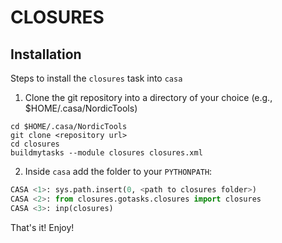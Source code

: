 # CLOSURES

## Installation

Steps to install the `closures` task into `casa`

 1. Clone the git repository into a directory of your choice
 (e.g., $HOME/.casa/NordicTools)

``` shell
cd $HOME/.casa/NordicTools
git clone <repository url>
cd closures
buildmytasks --module closures closures.xml
```
 2. Inside `casa` add the folder to your `PYTHONPATH`:

``` python
CASA <1>: sys.path.insert(0, <path to closures folder>)
CASA <2>: from closures.gotasks.closures import closures
CASA <3>: inp(closures)

```

That's it! Enjoy!
